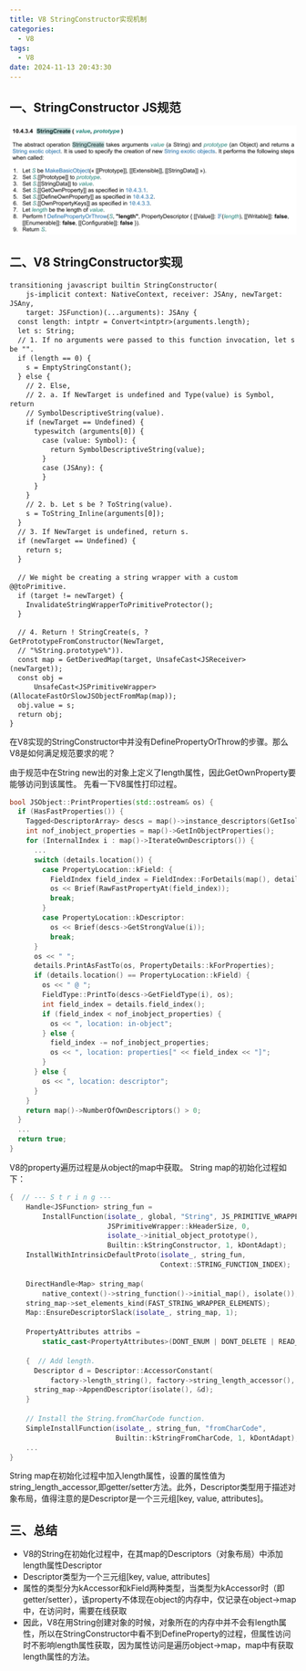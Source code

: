 ```yaml
---
title: V8 StringConstructor实现机制
categories:
  - V8
tags:
  - V8
date: 2024-11-13 20:43:30
---
```


## 一、StringConstructor JS规范
![v8-specification](V8-StringConstructor/V8-Specification.png)

## 二、V8 StringConstructor实现
```
transitioning javascript builtin StringConstructor(
    js-implicit context: NativeContext, receiver: JSAny, newTarget: JSAny,
    target: JSFunction)(...arguments): JSAny {
  const length: intptr = Convert<intptr>(arguments.length);
  let s: String;
  // 1. If no arguments were passed to this function invocation, let s be "".
  if (length == 0) {
    s = EmptyStringConstant();
  } else {
    // 2. Else,
    // 2. a. If NewTarget is undefined and Type(value) is Symbol, return
    // SymbolDescriptiveString(value).
    if (newTarget == Undefined) {
      typeswitch (arguments[0]) {
        case (value: Symbol): {
          return SymbolDescriptiveString(value);
        }
        case (JSAny): {
        }
      }
    }
    // 2. b. Let s be ? ToString(value).
    s = ToString_Inline(arguments[0]);
  }
  // 3. If NewTarget is undefined, return s.
  if (newTarget == Undefined) {
    return s;
  }

  // We might be creating a string wrapper with a custom @@toPrimitive.
  if (target != newTarget) {
    InvalidateStringWrapperToPrimitiveProtector();
  }

  // 4. Return ! StringCreate(s, ? GetPrototypeFromConstructor(NewTarget,
  // "%String.prototype%")).
  const map = GetDerivedMap(target, UnsafeCast<JSReceiver>(newTarget));
  const obj =
      UnsafeCast<JSPrimitiveWrapper>(AllocateFastOrSlowJSObjectFromMap(map));
  obj.value = s;
  return obj;
}
```
在V8实现的StringConstructor中并没有DefinePropertyOrThrow的步骤。那么V8是如何满足规范要求的呢？

由于规范中在String new出的对象上定义了length属性，因此GetOwnProperty要能够访问到该属性。
先看一下V8属性打印过程。
```c++
bool JSObject::PrintProperties(std::ostream& os) {
  if (HasFastProperties()) {
    Tagged<DescriptorArray> descs = map()->instance_descriptors(GetIsolate());
    int nof_inobject_properties = map()->GetInObjectProperties();
    for (InternalIndex i : map()->IterateOwnDescriptors()) {
      ...
      switch (details.location()) {
        case PropertyLocation::kField: {
          FieldIndex field_index = FieldIndex::ForDetails(map(), details);
          os << Brief(RawFastPropertyAt(field_index));
          break;
        }
        case PropertyLocation::kDescriptor:
          os << Brief(descs->GetStrongValue(i));
          break;
      }
      os << " ";
      details.PrintAsFastTo(os, PropertyDetails::kForProperties);
      if (details.location() == PropertyLocation::kField) {
        os << " @ ";
        FieldType::PrintTo(descs->GetFieldType(i), os);
        int field_index = details.field_index();
        if (field_index < nof_inobject_properties) {
          os << ", location: in-object";
        } else {
          field_index -= nof_inobject_properties;
          os << ", location: properties[" << field_index << "]";
        }
      } else {
        os << ", location: descriptor";
      }
    }
    return map()->NumberOfOwnDescriptors() > 0;
  }
  ...
  return true;
}
```
V8的property遍历过程是从object的map中获取。
String map的初始化过程如下：
```c++
{  // --- S t r i n g ---
    Handle<JSFunction> string_fun =
        InstallFunction(isolate_, global, "String", JS_PRIMITIVE_WRAPPER_TYPE,
                        JSPrimitiveWrapper::kHeaderSize, 0,
                        isolate_->initial_object_prototype(),
                        Builtin::kStringConstructor, 1, kDontAdapt);
    InstallWithIntrinsicDefaultProto(isolate_, string_fun,
                                     Context::STRING_FUNCTION_INDEX);

    DirectHandle<Map> string_map(
        native_context()->string_function()->initial_map(), isolate());
    string_map->set_elements_kind(FAST_STRING_WRAPPER_ELEMENTS);
    Map::EnsureDescriptorSlack(isolate_, string_map, 1);

    PropertyAttributes attribs =
        static_cast<PropertyAttributes>(DONT_ENUM | DONT_DELETE | READ_ONLY);

    {  // Add length.
      Descriptor d = Descriptor::AccessorConstant(
          factory->length_string(), factory->string_length_accessor(), attribs);
      string_map->AppendDescriptor(isolate(), &d);
    }

    // Install the String.fromCharCode function.
    SimpleInstallFunction(isolate_, string_fun, "fromCharCode",
                          Builtin::kStringFromCharCode, 1, kDontAdapt);
    ...
}
```
String map在初始化过程中加入length属性，设置的属性值为string_length_accessor,即getter/setter方法。此外，Descriptor类型用于描述对象布局，值得注意的是Descriptor是一个三元组[key, value, attributes]。

## 三、总结
- V8的String在初始化过程中，在其map的Descriptors（对象布局）中添加length属性Descriptor
- Descriptor类型为一个三元组[key, value, attributes]
- 属性的类型分为kAccessor和kField两种类型，当类型为kAccessor时（即getter/setter），该property不体现在object的内存中，仅记录在object->map中，在访问时，需要在线获取
- 因此，V8在用String创建对象的时候，对象所在的内存中并不会有length属性，所以在StringConstructor中看不到DefineProperty的过程，但属性访问时不影响length属性获取，因为属性访问是遍历object->map，map中有获取length属性的方法。